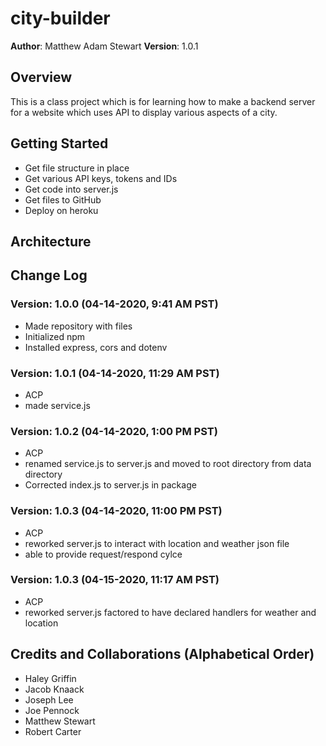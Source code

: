 # city-builder

**Author**: Matthew Adam Stewart
**Version**: 1.0.1

## Overview
This is a class project which is for learning how to make a backend server for a website which uses API to display various aspects of a city.

<!-- Provide a high level overview of what this application is and why you are building it, beyond the fact that it's an assignment for this class. (i.e. What's your problem domain?) -->

## Getting Started
* Get file structure in place
* Get various API keys, tokens and IDs
* Get code into server.js
* Get files to GitHub
* Deploy on heroku

<!-- What are the steps that a user must take in order to build this app on their own machine and get it running? -->

## Architecture

<!-- Provide a detailed description of the application design. What technologies (languages, libraries, etc) you're using, and any other relevant design information. -->

## Change Log
### **Version**: 1.0.0 (04-14-2020, 9:41 AM PST)
* Made repository with files
* Initialized npm
* Installed  express, cors and dotenv

### **Version**: 1.0.1 (04-14-2020, 11:29 AM PST)
* ACP 
* made service.js

### **Version**: 1.0.2 (04-14-2020, 1:00 PM PST)
* ACP 
* renamed service.js to server.js and moved to root directory from data directory
* Corrected index.js to server.js in package

### **Version**: 1.0.3 (04-14-2020, 11:00 PM PST)
* ACP 
* reworked server.js to interact with location and weather json file 
* able to provide request/respond cylce


### **Version**: 1.0.3 (04-15-2020, 11:17 AM PST)
* ACP 
* reworked server.js factored to have declared handlers for weather and location

<!-- Use this area to document the iterative changes made to your application as each feature is successfully implemented. Use time stamps. Here's an examples:

01-01-2001 4:59pm - Application now has a fully-functional express server, with a GET route for the location resource.-->

## Credits and Collaborations (Alphabetical Order)
* Haley Griffin
* Jacob Knaack
* Joseph Lee
* Joe Pennock
* Matthew Stewart
* Robert Carter

<!-- Give credit (and a link) to other people or resources that helped you build this application. -->
